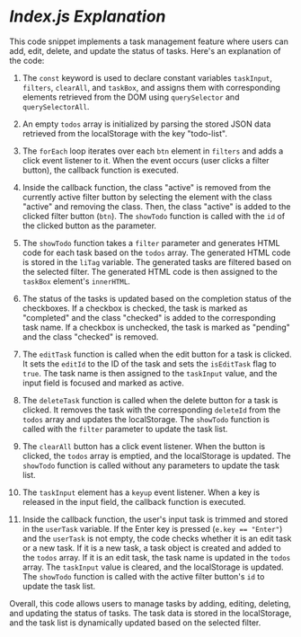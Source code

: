 # _Index.js Explanation_

This code snippet implements a task management feature where users can add, edit, delete, and update the status of tasks. Here's an explanation of the code:

1.  The `const` keyword is used to declare constant variables `taskInput`, `filters`, `clearAll`, and `taskBox`, and assigns them with corresponding elements retrieved from the DOM using `querySelector` and `querySelectorAll`.

2.  An empty `todos` array is initialized by parsing the stored JSON data retrieved from the localStorage with the key "todo-list".

3.  The `forEach` loop iterates over each `btn` element in `filters` and adds a click event listener to it. When the event occurs (user clicks a filter button), the callback function is executed.

4.  Inside the callback function, the class "active" is removed from the currently active filter button by selecting the element with the class "active" and removing the class. Then, the class "active" is added to the clicked filter button (`btn`). The `showTodo` function is called with the `id` of the clicked button as the parameter.

5.  The `showTodo` function takes a `filter` parameter and generates HTML code for each task based on the `todos` array. The generated HTML code is stored in the `liTag` variable. The generated tasks are filtered based on the selected filter. The generated HTML code is then assigned to the `taskBox` element's `innerHTML`.

6.  The status of the tasks is updated based on the completion status of the checkboxes. If a checkbox is checked, the task is marked as "completed" and the class "checked" is added to the corresponding task name. If a checkbox is unchecked, the task is marked as "pending" and the class "checked" is removed.

7.  The `editTask` function is called when the edit button for a task is clicked. It sets the `editId` to the ID of the task and sets the `isEditTask` flag to `true`. The task name is then assigned to the `taskInput` value, and the input field is focused and marked as active.

8.  The `deleteTask` function is called when the delete button for a task is clicked. It removes the task with the corresponding `deleteId` from the `todos` array and updates the localStorage. The `showTodo` function is called with the `filter` parameter to update the task list.

9.  The `clearAll` button has a click event listener. When the button is clicked, the `todos` array is emptied, and the localStorage is updated. The `showTodo` function is called without any parameters to update the task list.

10. The `taskInput` element has a `keyup` event listener. When a key is released in the input field, the callback function is executed.

11. Inside the callback function, the user's input task is trimmed and stored in the `userTask` variable. If the Enter key is pressed (`e.key == "Enter"`) and the `userTask` is not empty, the code checks whether it is an edit task or a new task. If it is a new task, a task object is created and added to the `todos` array. If it is an edit task, the task name is updated in the `todos` array. The `taskInput` value is cleared, and the localStorage is updated. The `showTodo` function is called with the active filter button's `id` to update the task list.

Overall, this code allows users to manage tasks by adding, editing, deleting, and updating the status of tasks. The task data is stored in the localStorage, and the task list is dynamically updated based on the selected filter.